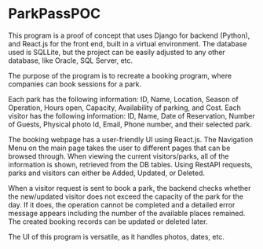 # ParkPassPOC

This program is a proof of concept that uses Django for backend (Python), and React.js for the front end, built in a virtual environment. The database used is SQLLite, but the project can be easily adjusted to any other database, like Oracle, SQL Server, etc.

The purpose of the program is to recreate a booking program, where companies can book sessions for a park.

Each park has the following information: ID, Name, Location, Season of Operation, Hours open, Capacity, Availability of parking, and Cost.
Each visitor has the following information: ID, Name, Date of Reservation, Number of Guests, Physical photo Id, Email, Phone number, and their selected park.

The booking webpage has a user-friendly UI using React.js. The Navigation Menu on the main page takes the user to different pages that can be browsed through. When viewing the current visitors/parks, all of the information is shown, retrieved from the DB tables. Using RestAPI requests, parks and visitors can either be Added, Updated, or Deleted.

When a visitor request is sent to book a park, the backend checks whether the new/updated visitor does not exceed the capacity of the park for the day. If it does, the operation cannot be completed and a detailed error message appears including the number of the available places remained. The created booking records can be updated or deleted later.

The UI of this program is versatile, as it handles photos, dates, etc.
